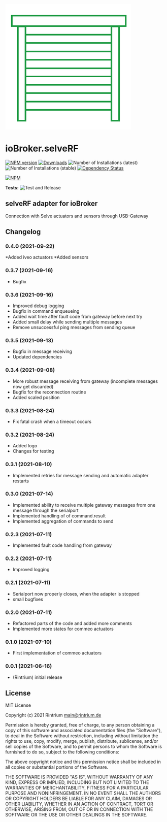 ![Logo](admin/selverf.png)
# ioBroker.selveRF

[![NPM version](https://img.shields.io/npm/v/iobroker.selverf.svg)](https://www.npmjs.com/package/iobroker.selverf)
[![Downloads](https://img.shields.io/npm/dm/iobroker.selverf.svg)](https://www.npmjs.com/package/iobroker.selverf)
![Number of Installations (latest)](https://iobroker.live/badges/selverf-installed.svg)
![Number of Installations (stable)](https://iobroker.live/badges/selverf-stable.svg)
[![Dependency Status](https://img.shields.io/david/Rintrium/iobroker.selverf.svg)](https://david-dm.org/Rintrium/iobroker.selverf)

[![NPM](https://nodei.co/npm/iobroker.selverf.png?downloads=true)](https://nodei.co/npm/iobroker.selverf/)

**Tests:** ![Test and Release](https://github.com/Rintrium/ioBroker.selverf/workflows/Test%20and%20Release/badge.svg)

## selveRF adapter for ioBroker

Connection with Selve actuators and sensors through USB-Gateway

## Changelog

### 0.4.0 (2021-09-22)
*Added iveo actuators
*Added sensors

### 0.3.7 (2021-09-16)
* Bugfix

### 0.3.6 (2021-09-16)
* Improved debug logging
* Bugfix in command enqueueing
* Added wait time after fault code from gateway before next try
* Added small delay while sending multiple messages
* Remove unsuccessful ping messages from sending queue

### 0.3.5 (2021-09-13)
* Bugfix in message receiving
* Updated dependencies

### 0.3.4 (2021-09-08)
* More robust message receiving from gateway (incomplete messages now get discarded)
* Bugfix for the reconnection routine
* Added scaled position

### 0.3.3 (2021-08-24)
* Fix fatal crash when a timeout occurs

### 0.3.2 (2021-08-24)
* Added logo
* Changes for testing

### 0.3.1 (2021-08-10)
* Implemented retries for message sending and automatic adapter restarts

### 0.3.0 (2021-07-14)
* Implemented ability to receive multiple gateway messages from one message through the serialport
* Implemented handling of of command.result
* Implemented aggregation of commands to send
### 0.2.3 (2021-07-11)
* Implemented fault code handling from gateway
### 0.2.2 (2021-07-11)
* Improved logging
### 0.2.1 (2021-07-11)
* Serialport now properly closes, when the adapter is stopped
* small bugfixes
### 0.2.0 (2021-07-11)
* Refactored parts of the code and added more comments
* Implemented more states for commeo actuators
### 0.1.0 (2021-07-10)
* First implementation of commeo actuators
### 0.0.1 (2021-06-16)
* (Rintrium) initial release

## License
MIT License

Copyright (c) 2021 Rintrium <main@rintrium.de>

Permission is hereby granted, free of charge, to any person obtaining a copy
of this software and associated documentation files (the "Software"), to deal
in the Software without restriction, including without limitation the rights
to use, copy, modify, merge, publish, distribute, sublicense, and/or sell
copies of the Software, and to permit persons to whom the Software is
furnished to do so, subject to the following conditions:

The above copyright notice and this permission notice shall be included in all
copies or substantial portions of the Software.

THE SOFTWARE IS PROVIDED "AS IS", WITHOUT WARRANTY OF ANY KIND, EXPRESS OR
IMPLIED, INCLUDING BUT NOT LIMITED TO THE WARRANTIES OF MERCHANTABILITY,
FITNESS FOR A PARTICULAR PURPOSE AND NONINFRINGEMENT. IN NO EVENT SHALL THE
AUTHORS OR COPYRIGHT HOLDERS BE LIABLE FOR ANY CLAIM, DAMAGES OR OTHER
LIABILITY, WHETHER IN AN ACTION OF CONTRACT, TORT OR OTHERWISE, ARISING FROM,
OUT OF OR IN CONNECTION WITH THE SOFTWARE OR THE USE OR OTHER DEALINGS IN THE
SOFTWARE.